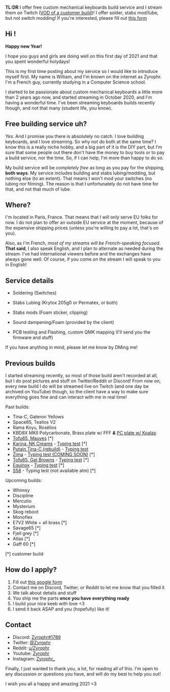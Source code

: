**TL:DR** I offer free custom mechanical keyboards build service and I stream them on Twitch ([VOD of a customer build](https://www.twitch.tv/videos/853917547))! I offer solder, stabs mod/lube, but not switch modding! If you're interested, please fill out [this form](https://forms.gle/odka4qqg7pUrKRXf9)

 

## **Hi !**

**Happy new Year!** 

I hope you guys and girls are doing well on this first day of 2021 and that you spent wonderful holydays! 

This is my first time posting about my service so I would like to introduce myself first. My name is William, and I'm known on the internet as Zyrophr. I'm a French guy, currently studying in a Computer Science school.

I started to be passionate about custom mechanical keyboards a little more than 2 years ago now, and started streaming in October 2020, and I'm having a wonderful time. I've been streaming keyboards builds recently though, and not that many (student life, you know).



## Free building service uh?

*Yes*. And I promise you there is absolutely no catch. I love building keyboards, and I love streaming. So why not do both at the same time? I know this is a really niche hobby, and a big part of it is the DIY part, but I'm sure that some people out there don't have the money to buy tools or to pay a build service, nor the time. So, if I can help, I'm more than happy to do so.

My build service will be *completely free* as long as you pay for the shipping, **both ways**. My service includes building and stabs lubing/modding, but nothing else (to an extent). That means I won't mod your switches (no lubing nor filming). The reason is that I unfortunately do not have time for that, and not that much of lube.



## Where?

I'm located in Paris, France. That means that I will only serve EU folks for now. I do not plan to offer an outside EU service at the moment, because of the expensive shipping prices (unless you're willing to pay a lot, that's on you).

Also, as I'm French, *most of my streams will be French-speaking focused*. **That said**, I also speak English, and I plan to alternate as needed during the stream. I've had international viewers before and the exchanges have always gone well. Of course, if you come on the stream I will speak to you in English!



## Service details

- Soldering (Switches)

- Stabs Lubing (Krytox 205g0 or Permatex, or both)

- Stabs mods (Foam sticker, clipping)

- Sound dampening/Foam (provided by the client)

- PCB testing and Flashing, custom QMK mapping (I'll send you the firmware and stuff)

If you have anything in mind, please let me know by DMing me!



## Previous builds

I started streaming recently, so most of those build aren't recorded at all, but I do post pictures and stuff on Twitter/Reddit or Discord! From now on, every new build I do will be streamed live on Twitch (and one day be archived on YouTube) though, so the client have a way to make sure everything goes fine and can interact with me in real time!

Past builds:

- Tina-C, Gateron Yellows
- Space65, Tealios V2
- Rama Koyu, Rosélios
- KBD8X MKII Polycarbonate, Brass plate w/ FFF ***&*** [PC plate w/ Koalas](https://www.twitch.tv/videos/819711065?)
- [Tofu65, Mauves](https://www.twitch.tv/videos/853917547) [*]
- [Karina, NK Creams](https://www.twitch.tv/videos/877217086) - [Typing test](https://www.youtube.com/watch?v=9EItfViY3BY) [*]
- [Putain Tina-C (rebuild)](https://www.twitch.tv/videos/886275963) - [Typing test](https://www.youtube.com/watch?v=ChzwLNvzxP8)
- [Zima](https://www.twitch.tv/videos/895851592) - [Typing test (COMING SOON)]() [*]
- [Tofu65, Gat Browns](https://www.twitch.tv/videos/904750853) - [Typing test](https://www.youtube.com/watch?v=c0GJr98NE7Q) [*]
- [Equinox](https://www.twitch.tv/videos/921985015) - [Typing test](https://www.youtube.com/watch?v=r3GwaOGjmks) [*]
- [S58](https://www.twitch.tv/videos/940513029) - Typing test (not available atm) [*]



Upcoming builds:

- Whimsy
- Discipline
- Mercutio
- Mysterium
- Skog reboot
- Monoflex
- E7V2 White + all brass [*]
- Savage65 [*]
- Fjell grey [*]
- Atlas [*]
- Gaff 60 [*]

[*] customer build



## How do I apply?

1. Fill out [this google form](https://forms.gle/odka4qqg7pUrKRXf9)
2. Contact me on Discord, Twitter, or Reddit to let me know that you filled it
3. We talk about details and stuff
4. You ship me the parts **once you have everything ready**
5. I build your nice keeb with love <3
6. I send it back ASAP and you (hopefully) like it! 



## Contact

- Discord: [Zyrophr#1789](https://discord.com/)
- Twitter: [@Zyrophr](https://twitter.com/Zyrophr)
- Reddit: [u/Zyrophr](https://www.reddit.com/user/Zyrophr)
- Youtube: [Zyrophr](https://www.youtube.com/channel/UCgI0sON_2_VYVjQo-QVkz9Q)
- Instagram: [Zyrophr_](https://www.instagram.com/zyrophr_/)



Finally, I just wanted to thank you, a lot, for reading all of this. I'm open to any discussion or questions you have, and will do my best to help you out! 

I wish you all a happy and amazing 2021 <3
